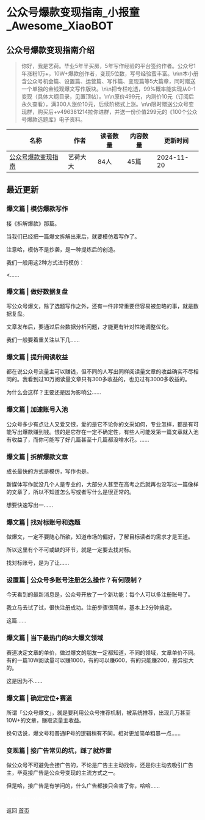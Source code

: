 # 公众号爆款变现指南_小报童_Awesome_XiaoBOT

## 公众号爆款变现指南介绍
> 你好，我是艺荷。毕业5年半买房，5年写作经验的平台签约作者。公众号1年涨粉1万+，10W+爆款创作者，变现5位数，写号经验蛮丰富。\n\n本小册含公众号机会篇、设置篇、运营篇、写作篇、变现篇等5大篇章，同时赠送一个单独的金钱观爆文写作版块。\n\n把专栏吃透，99%概率能实现从0-1变现（具体大纲目录，见置顶帖）。\n\n原价499元，内测价10元（订阅后永久查看），满300人涨价10元，后续阶梯式上涨。\n\n限时赠送公众号变现群，购买后+v496381214拉你进群，并送一份价值299元的《100个公众号爆款选题库》电子资料。  
  


|名称|作者|读者数量|内容数量|更新时间|
|---|---|---|---|---|
|[公众号爆款变现指南](https://xiaobot.net/p/496381214?refer=0b133df9-27dc-423b-8101-639049001c13)|艺荷大大|84人|45篇|2024-11-20|

## 最近更新
### 爆文篇 | 模仿爆款写作

接《拆解爆款》那篇。

当我们已经把一篇爆文拆解出来后，就要模仿着写作了。

注意哈，模仿不是抄袭，是一种提炼后的创造。

我们一般用这2种方式进行模仿：

<......

### 爆文篇 | 做好数据复盘

写公众号爆文，除了选题写作之外，还有一件非常重要但容易被忽略的事，就是数据复盘。

文章发布后，要通过后台数据分析问题，才能更有针对性地调整优化。

我们一般要着重关注以下几......

### 爆文篇 | 提升阅读收益

都在说公众号流量主可以赚钱，但不同的人写出同样阅读量文章的收益确实不尽相同的。我看到过10万阅读量文章只有300多收益的，也见过有3000多收益的。

为什么会这样？主要还是因为影响公......

### 爆文篇 | 加速账号入池

公众号多少有点让人又爱又恨，爱的是它不论你的文采如何，专业怎样，都是有可能写出爆款赚到钱。恨的是它存在一定不确定性，有些人可能发第一篇文章就入池有收益了，而你可能写了好几篇甚至十几篇都没啥水花。......

### 爆文篇 | 拆解爆款文章

成长最快的方式是模仿，写作也是。

新媒体写作就没几个人是专业的，大部分人甚至在高考之后就再也没写过一篇像样的文章了，所以不知道怎么写或者写什么是很正常的。

想要快速写出一......

### 爆文篇 | 找对标账号和选题

做爆文，一定不要随心所欲，知道市场的偏好，了解目标读者的需求才是王道。

所以这里有个不可或缺的环节，就是一定要去找对标。

找对标账号，是为了让......

### 设置篇 | 公众号多账号注册怎么操作？有何限制？

今天看到的最新消息是，公众号开放了一个新功能：每个人可以多注册账号了。

我立马去试了试，很快注册成功。注册步骤很简单，基本上2分钟搞定。

这篇......

### 爆文篇 | 当下最热门的8大爆文领域

赛道决定文章的单价，做过爆文的朋友一定都知道，不同的领域，文章单价不同。有的一篇10W阅读量可以赚1000，有的可以赚600，有的只能赚200，差异挺大的。

这是因为不......

### 爆文篇 | 确定定位+赛道

所谓「公众号爆文」，就是要利用公众号推荐机制，被系统推荐，出现几万甚至10W+的文章，赚取流量主收益。

换句话说，爆文号和普通IP号的逻辑稍有不同，相对更加简单粗暴一点......

### 变现篇 | 接广告常见的坑，踩了就炸雷

做公众号不可避免会接广告的，不论是广告主主动找你，还是你主动去吸引广告主，毕竟接广告是公众号变现的主流方式之一。

但是哈，接广告是有学问的，什么广告都接只会害了你，哈哈......


<a href="https://github.com/Reno9527/awesome-xiaobot" style="color: white; text-decoration: none;">awesome-xiaobot</a>

返回 [首页](../README.md)
